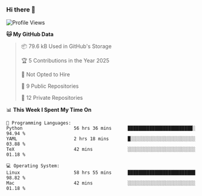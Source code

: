 ### Hi there 👋

<!--
**huayuan4396/huayuan4396** is a ✨ _special_ ✨ repository because its `README.md` (this file) appears on your GitHub profile.

Here are some ideas to get you started:

- 🔭 I’m currently working on ...
- 🌱 I’m currently learning ...
- 👯 I’m looking to collaborate on ...
- 🤔 I’m looking for help with ...
- 💬 Ask me about ...
- 📫 How to reach me: ...
- 😄 Pronouns: ...
- ⚡ Fun fact: ...
-->

<!--START_SECTION:waka-->
![Profile Views](http://img.shields.io/badge/Profile%20Views-0-blue)

**🐱 My GitHub Data** 

> 📦 79.6 kB Used in GitHub's Storage 
 > 
> 🏆 5 Contributions in the Year 2025
 > 
> 🚫 Not Opted to Hire
 > 
> 📜 9 Public Repositories 
 > 
> 🔑 12 Private Repositories 
 > 
📊 **This Week I Spent My Time On** 

```text
💬 Programming Languages: 
Python                   56 hrs 36 mins      ████████████████████████░   94.94 % 
YAML                     2 hrs 18 mins       █░░░░░░░░░░░░░░░░░░░░░░░░   03.88 % 
TeX                      42 mins             ░░░░░░░░░░░░░░░░░░░░░░░░░   01.18 % 

💻 Operating System: 
Linux                    58 hrs 55 mins      █████████████████████████   98.82 % 
Mac                      42 mins             ░░░░░░░░░░░░░░░░░░░░░░░░░   01.18 % 
```


<!--END_SECTION:waka-->
